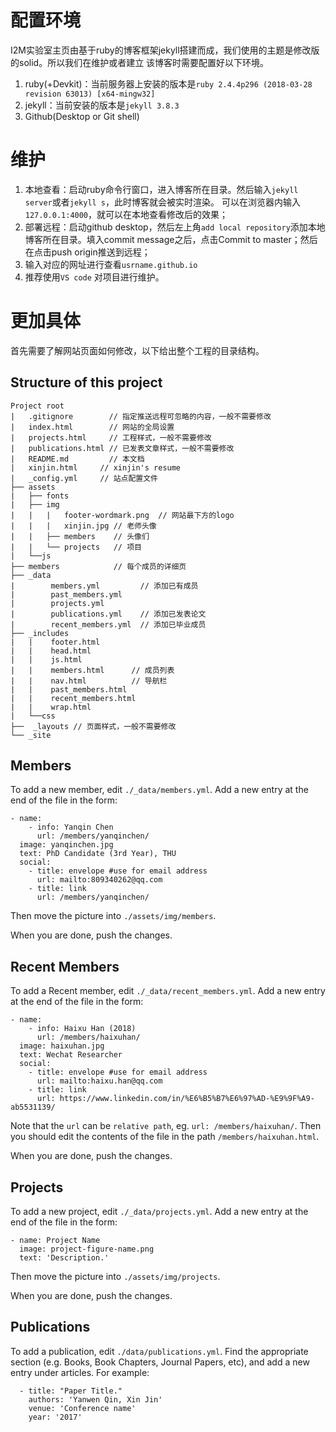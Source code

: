 
# 配置环境

I2M实验室主页由基于ruby的博客框架jekyll搭建而成，我们使用的主题是修改版的solid。所以我们在维护或者建立
该博客时需要配置好以下环境。

1. ruby(+Devkit)：当前服务器上安装的版本是`ruby 2.4.4p296 (2018-03-28 revision 63013) [x64-mingw32]`
2. jekyll：当前安装的版本是`jekyll 3.8.3`
3. Github(Desktop or Git shell)

# 维护

1. 本地查看：启动ruby命令行窗口，进入博客所在目录。然后输入`jekyll server`或者`jekyll s`，此时博客就会被实时渲染。
可以在浏览器内输入`127.0.0.1:4000`，就可以在本地查看修改后的效果；
2. 部署远程：启动github desktop，然后左上角`add local repository`添加本地博客所在目录。填入commit message之后，点击Commit to master；然后在点击push origin推送到远程；
3. 输入对应的网址进行查看`usrname.github.io`
4. 推荐使用`VS code` 对项目进行维护。


# 更加具体

首先需要了解网站页面如何修改，以下给出整个工程的目录结构。

## Structure of this project

    Project root
    |   .gitignore        // 指定推送远程可忽略的内容，一般不需要修改
    |   index.html        // 网站的全局设置
    |   projects.html     // 工程样式，一般不需要修改
    |   publications.html // 已发表文章样式，一般不需要修改
    |   README.md		  // 本文档
    |   xinjin.html		// xinjin's resume	
    |   _config.yml		// 站点配置文件
    ├── assets
    |   ├── fonts
    |   ├── img
    |   |   |   footer-wordmark.png  // 网站最下方的logo
    |   |   |   xinjin.jpg // 老师头像
    |   |   ├── members    // 头像们
    |   |   └── projects   // 项目
    |   └──js
    ├── members            // 每个成员的详细页
    ├── _data
    |        members.yml         // 添加已有成员
    |        past_members.yml
    |        projects.yml
    |        publications.yml    // 添加已发表论文
    |        recent_members.yml  // 添加已毕业成员
    ├── _includes
    |   |    footer.html
    |   |    head.html
    |   |    js.html
    |   |    members.html      // 成员列表
    |   |    nav.html          // 导航栏
    |   |    past_members.html
    |   |    recent_members.html
    |   |    wrap.html
    |   └──css
    ├──  _layouts // 页面样式，一般不需要修改
    └── _site

## Members

To add a new member, edit `./_data/members.yml`. Add a new entry at the end of the file in the form:

```
- name: 
    - info: Yanqin Chen
      url: /members/yanqinchen/
  image: yanqinchen.jpg
  text: PhD Candidate (3rd Year), THU
  social:
    - title: envelope #use for email address
      url: mailto:809340262@qq.com
    - title: link
      url: /members/yanqinchen/
```

Then move the picture into `./assets/img/members`.

When you are done, push the changes.

## Recent Members

To add a Recent member, edit `./_data/recent_members.yml`. Add a new entry at the end of the file in the form:

```
- name: 
    - info: Haixu Han (2018)
      url: /members/haixuhan/
  image: haixuhan.jpg
  text: Wechat Researcher
  social:
    - title: envelope #use for email address
      url: mailto:haixu.han@qq.com
    - title: link
      url: https://www.linkedin.com/in/%E6%B5%B7%E6%97%AD-%E9%9F%A9-ab5531139/
```
Note that the `url` can be `relative path`, eg.  `url: /members/haixuhan/`. Then you should edit the contents of the file in the path `/members/haixuhan.html`.

When you are done, push the changes.


## Projects

To add a new project, edit `./_data/projects.yml`. Add a new entry at the end of the file in the form:

```
- name: Project Name
  image: project-figure-name.png
  text: 'Description.'
```

Then move the picture into `./assets/img/projects`.

When you are done, push the changes.

## Publications

To add a publication, edit `./data/publications.yml`. Find the appropriate section (e.g. Books, Book Chapters, Journal Papers, etc), and add a new entry under articles. For example:

```
  - title: "Paper Title."
    authors: 'Yanwen Qin, Xin Jin'
    venue: 'Conference name'
    year: '2017'
```




